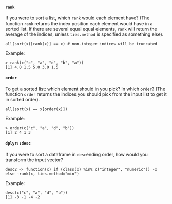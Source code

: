 #### `rank`
If you were to sort a list, which `rank` would each element have?
(The function `rank` returns the index position each element would have in a sorted list. If there are several equal equal elements, `rank` will return the average of the indices, unless `ties.method` is specified as something else).
```
all(sort(x)[rank(x)] == x) # non-integer indices will be truncated
```
Example:
```
> rank(c("c", "a", "d", "b", "a"))
[1] 4.0 1.5 5.0 3.0 1.5
``` 

#### `order`
To get a sorted list: which element should in you pick? In which `order`? 
(The function `order` returns the indices you should pick from the input list to get it in sorted order).
```
all(sort(x) == x[order(x)])
```
Example:
```
> order(c("c", "a", "d", "b"))
[1] 2 4 1 3
```

#### `dplyr::desc`
If you were to sort a dataframe in `desc`ending order, how would you transform the input vector?
```
desc2 <- function(x) if (class(x) %in% c("integer", "numeric")) -x 
else -rank(x, ties.method="min")
```
Example:
```
desc(c("c", "a", "d", "b"))
[1] -3 -1 -4 -2
```

<!--stackedit_data:
eyJoaXN0b3J5IjpbMTE3MTk5Njc0OCwxMzUyNzk2NTcxLC05Mj
M3NTg1NCwtMjg4Njg3MDg4LDExOTY3Mzc2ODYsLTEyMDg5OTI4
NzAsMTc0NDg5NTUzNiwtMTY5NzUwNjMzNSwxNTU5MzkyNjI3LC
02MjgyOTE3OTUsLTEzNjA3NTcxMzYsMTkwMTE4MzgzOV19
-->